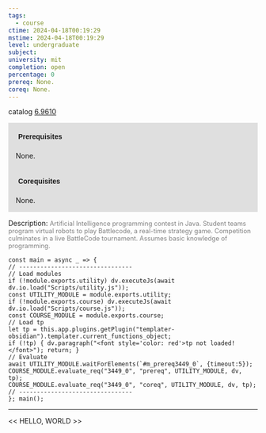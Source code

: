 ```yaml
---
tags:
  - course
ctime: 2024-04-18T00:19:29
mstime: 2024-04-18T00:19:29
level: undergraduate
subject: 
university: mit
completion: open
percentage: 0
prereq: None.
coreq: None.
---
```


catalog [6.9610](http://student.mit.edu/catalog/m6e.html#6.9610)

<span style="display: block; padding: 15px; background-color: rgb(100, 100, 100, 0.2);"><font id="m_prereq3449_0" style="display: block; font-family: Arial, sans-serif; font-weight: bold; padding: 5px">Prerequisites</font><br><span id="prereq3449_0">None.</span></span>
<span style="display: block; padding: 15px; background-color: rgb(100, 100, 100, 0.2);"><font id="m_coreq3449_0" style="display: block; font-family: Arial, sans-serif; font-weight: bold; padding: 5px">Corequisites</font><br><span id="coreq3449_0">None.</span></span>

<font style="">Description:</font>
<font style="color: grey; font-size: 0.8rem;">Artificial Intelligence programming contest in Java. Student teams program virtual robots to play Battlecode, a real-time strategy game. Competition culminates in a live BattleCode tournament. Assumes basic knowledge of programming.</font>

```dataviewjs
const main = async _ => {
// --------------------------------
// Load modules
if (!module.exports.utility) dv.executeJs(await dv.io.load("Scripts/utility.js"));
const UTILITY_MODULE = module.exports.utility;
if (!module.exports.course) dv.executeJs(await dv.io.load("Scripts/course.js"));
const COURSE_MODULE = module.exports.course;
// Load tp
let tp = this.app.plugins.getPlugin("templater-obsidian").templater.current_functions_object;
if (!tp) { dv.paragraph("<font style='color: red'>tp not loaded!</font>"); return; }
// Evaluate
await UTILITY_MODULE.waitForElements(`#m_prereq3449_0`, {timeout:5});
COURSE_MODULE.evaluate_req("3449_0", "prereq", UTILITY_MODULE, dv, tp);
COURSE_MODULE.evaluate_req("3449_0", "coreq", UTILITY_MODULE, dv, tp);
// --------------------------------
}; main();
```

---

<< HELLO, WORLD >>
